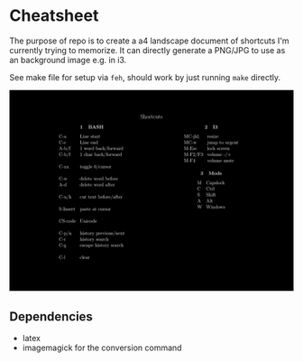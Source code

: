 # Cheatsheet
The purpose of repo is to create a a4 landscape document of shortcuts I'm currently trying to memorize.
It can directly generate a PNG/JPG to use as an background image e.g. in i3.

See make file for setup via `feh`, should work by just running `make` directly.

![generated jpg of pdf](./cheatsheet.jpg)

## Dependencies

- latex
- imagemagick for the conversion command

